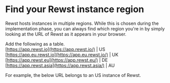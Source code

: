 # Find your Rewst instance region

Rewst hosts instances in multiple regions. While this is chosen during the implementation phase, you can always find which region you're in by simply looking at the URL of Rewst as it appears in your browser.

Add the following as a table.\
[https://app.rewst.io](https://app.rewst.io/) | US\
[https://app.eu.rewst.io](https://app.eu.rewst.io/) | UK\
[https://app.rewst.eu](https://app.rewst.eu/) | DE\
[https://app.rewst.asia](https://app.rewst.asia/) | AU

For example, the below URL belongs to an US instance of Rewst.

<figure><img src="../../.gitbook/assets/Screenshot 2025-03-19 at 4.04.33 PM.png" alt=""><figcaption></figcaption></figure>

